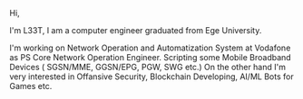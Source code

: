 Hi,

I'm L33T, I am a computer engineer graduated from Ege University.

I'm working on Network Operation and Automatization System at Vodafone as PS Core Network Operation Engineer.
Scripting some Mobile Broadband Devices ( SGSN/MME, GGSN/EPG, PGW, SWG etc.)
On the other hand I'm very interested in Offansive Security, Blockchain Developing, AI/ML Bots for Games etc. 
